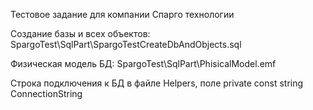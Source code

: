Тестовое задание для компании Спарго технологии

Создание базы и всех объектов: SpargoTest\SqlPart\SpargoTestCreateDbAndObjects.sql

Физическая модель БД: SpargoTest\SqlPart\PhisicalModel.emf

Строка подключения к БД в файле Helpers, поле private const string ConnectionString
